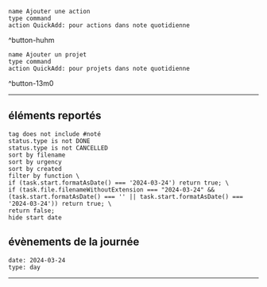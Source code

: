 ```button
name Ajouter une action
type command
action QuickAdd: pour actions dans note quotidienne
```
^button-huhm
```button
name Ajouter un projet
type command
action QuickAdd: pour projets dans note quotidienne
```
^button-13m0

___
## éléments reportés
```tasks
tag does not include #noté 
status.type is not DONE
status.type is not CANCELLED
sort by filename 
sort by urgency 
sort by created 
filter by function \
if (task.start.formatAsDate() === '2024-03-24') return true; \
if (task.file.filenameWithoutExtension === "2024-03-24" && (task.start.formatAsDate() === '' || task.start.formatAsDate() === '2024-03-24')) return true; \
return false;
hide start date
```
## évènements de la journée
```gEvent
date: 2024-03-24
type: day
```
___
